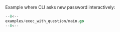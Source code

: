 Example where CLI asks new password interactively:

```go
--8<--
examples/exec_with_question/main.go
--8<--
```
